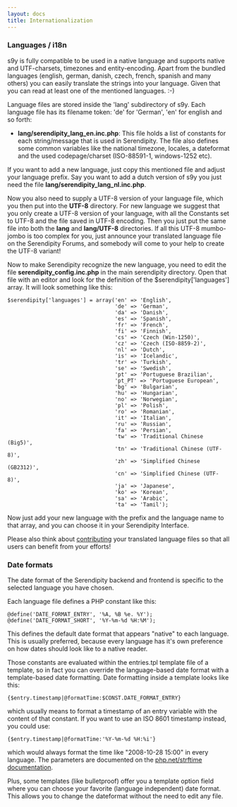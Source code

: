 ```yaml
---
layout: docs
title: Internationalization
---
```


### Languages / i18n

s9y is fully compatible to be used in a native language and supports native and UTF-charsets, timezones and entity-encoding. Apart from the bundled languages (english, german, danish, czech, french, spanish and many others) you can easily translate the strings into your language. Given that you can read at least one of the mentioned languages. :-)

Language files are stored inside the 'lang' subdirectory of s9y. Each language file has its filename token: 'de' for 'German', 'en' for english and so forth:

*  **lang/serendipity\_lang\_en.inc.php**: This file holds a list of constants for each string/message that is used in Serendipity. The file also defines some common variables like the national timezone, locales, a dateformat and the used codepage/charset (ISO-88591-1, windows-1252 etc).

If you want to add a new language, just copy this mentioned file and adjust your language prefix. Say you want to add a dutch version of s9y you just need the file **lang/serendipity\_lang\_nl.inc.php**.

Now you also need to supply a UTF-8 version of your language file, which you then put into the **UTF-8** directory. For new language we suggest that you only create a UTF-8 version of your language, with all the Constants set to UTF-8 and the file saved in UTF-8 encoding. Then you just put the same file into both the **lang** and **lang/UTF-8** directories. If all this UTF-8 mumbo-jombo is too complex for you, just announce your translated language file on the Serendipity Forums, and somebody will come to your help to create the UTF-8 variant!

Now to make Serendipity recognize the new language, you need to edit the file **serendipity\_config.inc.php** in the main serendipity directory. Open that file with an editor and look for the definition of the \$serendipity['languages'] array. It will look something like this:

    $serendipity['languages'] = array('en' => 'English',
                                      'de' => 'German',
                                      'da' => 'Danish',
                                      'es' => 'Spanish',
                                      'fr' => 'French',
                                      'fi' => 'Finnish',
                                      'cs' => 'Czech (Win-1250)',
                                      'cz' => 'Czech (ISO-8859-2)',
                                      'nl' => 'Dutch',
                                      'is' => 'Icelandic',
                                      'tr' => 'Turkish',
                                      'se' => 'Swedish',
                                      'pt' => 'Portuguese Brazilian',
                                      'pt_PT' => 'Portuguese European',
                                      'bg' => 'Bulgarian',
                                      'hu' => 'Hungarian',
                                      'no' => 'Norwegian',
                                      'pl' => 'Polish',
                                      'ro' => 'Romanian',
                                      'it' => 'Italian',
                                      'ru' => 'Russian',
                                      'fa' => 'Persian',
                                      'tw' => 'Traditional Chinese (Big5)',
                                      'tn' => 'Traditional Chinese (UTF-8)',
                                      'zh' => 'Simplified Chinese (GB2312)',
                                      'cn' => 'Simplified Chinese (UTF-8)',
                                      'ja' => 'Japanese',
                                      'ko' => 'Korean',
                                      'sa' => 'Arabic',
                                      'ta' => 'Tamil');

Now just add your new language with the prefix and the language name to that array, and you can choose it in your Serendipity Interface.

Please also think about [contributing](http://docs.s9y.org/contributing/index.html) your translated language files so that all users can benefit from your efforts!

### Date formats

The date format of the Serendipity backend and frontend is specific to the selected language you have chosen.

Each language file defines a PHP constant like this:

    @define('DATE_FORMAT_ENTRY', '%A, %B %e. %Y');
    @define('DATE_FORMAT_SHORT', '%Y-%m-%d %H:%M');

This defines the default date format that appears "native" to each language. This is usually preferred, because every language has it's own preference on how dates should look like to a native reader.

Those constants are evaluated within the entries.tpl template file of a template, so in fact you can override the language-based date format with a template-based date formatting. Date formatting inside a template looks like this:

    {$entry.timestamp|@formatTime:$CONST.DATE_FORMAT_ENTRY}

which usually means to format a timestamp of an entry variable with the content of that constant. If you want to use an ISO 8601 timestamp instead, you could use:

    {$entry.timestamp|@formatTime:'%Y-%m-%d %H:%i'}

which would always format the time like "2008-10-28 15:00" in every language. The parameters are documented on the [php.net/strftime documentation](http://php.net/strftime).

Plus, some templates (like bulletproof) offer you a template option field where you can choose your favorite (language independent) date format. This allows you to change the dateformat without the need to edit any file.
